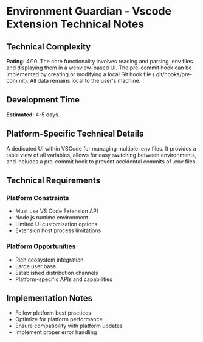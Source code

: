 # Environment Guardian - Vscode Extension Technical Notes

## Technical Complexity
**Rating:** 4/10. The core functionality involves reading and parsing .env files and displaying them in a webview-based UI. The pre-commit hook can be implemented by creating or modifying a local Git hook file (.git/hooks/pre-commit). All data remains local to the user's machine.

## Development Time
**Estimated:** 4-5 days.

## Platform-Specific Technical Details
A dedicated UI within VSCode for managing multiple .env files. It provides a table view of all variables, allows for easy switching between environments, and includes a pre-commit hook to prevent accidental commits of .env files.

## Technical Requirements

### Platform Constraints
- Must use VS Code Extension API
- Node.js runtime environment
- Limited UI customization options
- Extension host process limitations

### Platform Opportunities
- Rich ecosystem integration
- Large user base
- Established distribution channels
- Platform-specific APIs and capabilities

## Implementation Notes
- Follow platform best practices
- Optimize for platform performance
- Ensure compatibility with platform updates
- Implement proper error handling

